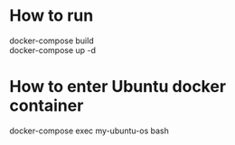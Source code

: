# How to run
docker-compose build<br>
docker-compose up -d

# How to enter Ubuntu docker container
docker-compose exec my-ubuntu-os bash
